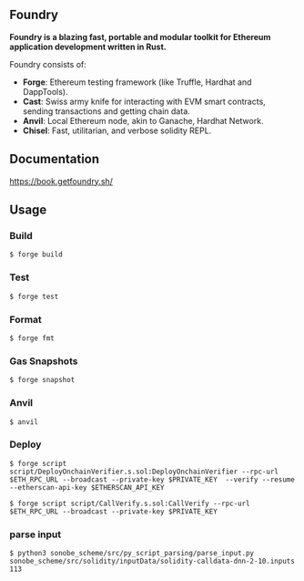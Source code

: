 ## Foundry

**Foundry is a blazing fast, portable and modular toolkit for Ethereum application development written in Rust.**

Foundry consists of:

-   **Forge**: Ethereum testing framework (like Truffle, Hardhat and DappTools).
-   **Cast**: Swiss army knife for interacting with EVM smart contracts, sending transactions and getting chain data.
-   **Anvil**: Local Ethereum node, akin to Ganache, Hardhat Network.
-   **Chisel**: Fast, utilitarian, and verbose solidity REPL.

## Documentation

https://book.getfoundry.sh/

## Usage

### Build

```shell
$ forge build
```

### Test

```shell
$ forge test
```

### Format

```shell
$ forge fmt
```

### Gas Snapshots

```shell
$ forge snapshot
```

### Anvil

```shell
$ anvil
```

### Deploy

```shell
$ forge script script/DeployOnchainVerifier.s.sol:DeployOnchainVerifier --rpc-url $ETH_RPC_URL --broadcast --private-key $PRIVATE_KEY  --verify --resume --etherscan-api-key $ETHERSCAN_API_KEY

$ forge script script/CallVerify.s.sol:CallVerify --rpc-url $ETH_RPC_URL --broadcast --private-key $PRIVATE_KEY
```
### parse input 
```shell
$ python3 sonobe_scheme/src/py_script_parsing/parse_input.py sonobe_scheme/src/solidity/inputData/solidity-calldata-dnn-2-10.inputs 113
```

